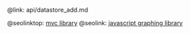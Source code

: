 @link: api/datastore_add.md

@seolinktop: [mvc library](https://webix.com)
@seolink: [javascript graphing library](https://webix.com/widget/charts/)